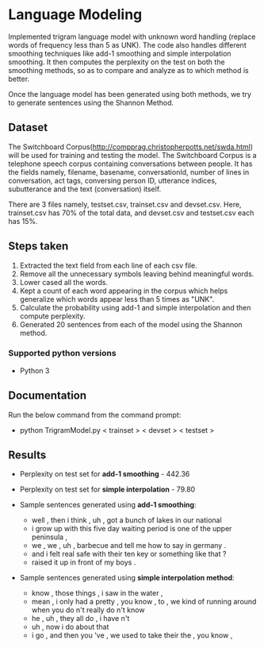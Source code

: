 
# Language Modeling

Implemented trigram language model with unknown word handling (replace words of frequency less than 5 as UNK). The code also handles different smoothing techniques like add-1 smoothing and simple interpolation smoothing. It then computes the perplexity on the test on both the smoothing methods, so as to compare and analyze as to which method is better.

Once the language model has been generated using both methods, we try to generate sentences using the Shannon Method.

## Dataset

The Switchboard Corpus(http://compprag.christopherpotts.net/swda.html) will be used for training and testing the model. The Switchboard Corpus is a telephone speech corpus containing conversations between people. It has the fields namely, filename, basename, conversationId, number of lines in conversation, act tags, conversing person ID, utterance indices, subutterance and the text (conversation) itself.

There are 3 files namely, testset.csv, trainset.csv and devset.csv. Here, trainset.csv has 70% of the total data, and devset.csv and testset.csv each has 15%.

## Steps taken

1. Extracted the text field from each line of each csv file.
2. Remove all the unnecessary symbols leaving behind meaningful words.
3. Lower cased all the words.
4. Kept a count of each word appearing in the corpus which helps generalize which words appear less than 5 times as "UNK".
5. Calculate the probability using add-1 and simple interpolation and then compute perplexity.
6. Generated 20 sentences from each of the model using the Shannon method.

### Supported python versions

 -  Python 3

## Documentation

Run the below command from the command prompt:

 - python TrigramModel.py < trainset > < devset > < testset >

## Results

- Perplexity on test set for __add-1 smoothing__ - 442.36


- Perplexity on test set for __simple interpolation__ - 79.80

- Sample sentences generated using __add-1 smoothing__:
    -  well , then i think , uh , got a bunch of lakes in our national
    -  i grow up with this five day waiting period is one of the upper peninsula ,
    -  we , we , uh , barbecue and tell me how to say in germany .
    -  and i felt real safe with their ten key or something like that ?
    -  raised it up in front of my boys .

- Sample sentences generated using __simple interpolation method__:
    - know , those things , i saw in the water ,
    - mean , i only had a pretty , you know , to , we kind of running around when you do n't really do n't know
    - he , uh , they all do , i have n't
    - uh , now i do about that
    - i go , and then you 've , we used to take their <UNK> <UNK> the , you know ,
